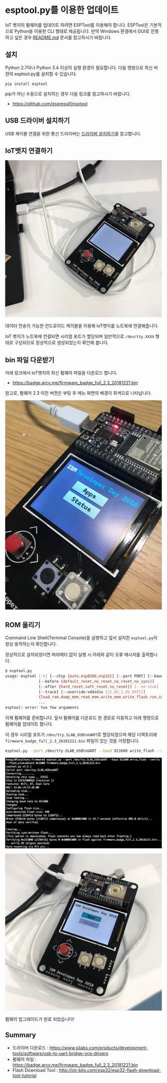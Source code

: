 # esptool.py를 이용한 업데이트

IoT 뱃지의 펌웨어를 업데이트 하려면 ESPTool를 이용해야 합니다. ESPTool은 기본적으로 Python을 이용한 CLI 형태로 제공됩니다. 만약 Windows 환경에서 GUI로 진행하고 싶은 경우 [README.md](README.md) 문서를 참고하시기 바랍니다.

## 설치

Python 2.7이나 Python 3.4 이상의 실행 환경이 필요합니다. 다음 명령으로 최신 버젼의 esptool.py를 설치할 수 있습니다.

```
pip install esptool
```

pip가 아닌 수동으로 설치하는 경우 다음 링크를 참고하시기 바랍니다.

* https://github.com/espressif/esptool

## USB 드라이버 설치하기

USB 케이블 연결을 위한 통신 드라이버는 [드라이버 설치하기](README.md#1-드라이버-설치하기)를 참고합니다.

## IoT뱃지 연결하기

![](img/iotbadgelink.jpg)

데이터 전송이 가능한 안드로이드 케이블을 이용해 IoT뱃지를 노트북에 연결해줍니다. 

IoT 뱃지가 노트북에 연결되면 시리얼 포트가 할당되며 일반적으로 `/dev/tty.XXXX` 형태로 구성되므로 정상적으로 생성되었는지 확인해 봅니다.

## bin 파일 다운받기

아래 링크에서 IoT뱃지의 최신 펌웨어 파일을 다운로드 합니다.

* https://badge.arcy.me/firmware_badge_full_2.3_20181221.bin

참고로, 펌웨어 2.3 이전 버젼은 부팅 후 메뉴 화면의 배경이 회색으로 나타납니다.

![](img/old-firmware.jpeg)

## ROM 올리기

Command Line Shell(Terminal Console)을 실행하고 앞서 설치한 `esptool.py`이 정상 동작하는지 확인합니다.

정상적으로 설치되었다면 파라메터 없이 실행 시 아래와 같이 오류 메시지를 출력합니다.

``` bash
$ esptool.py
usage: esptool [-h] [--chip {auto,esp8266,esp32}] [--port PORT] [--baud BAUD]
               [--before {default_reset,no_reset,no_reset_no_sync}]
               [--after {hard_reset,soft_reset,no_reset}] [--no-stub]
               [--trace] [--override-vddsdio [{1.8V,1.9V,OFF}]]
               {load_ram,dump_mem,read_mem,write_mem,write_flash,run,image_info,make_image,elf2image,read_mac,chip_id,flash_id,read_flash_status,write_flash_status,read_flash,verify_flash,erase_flash,erase_region,version}
               ...
esptool: error: too few arguments

```

이제 펌웨어를 준비합니다. 앞서 펌웨어를 다운로드 한 경로로 이동하고 아래 명령으로 펌웨어를 업데이트 합니다.

이 경우 시리얼 포트가 `/dev/tty.SLAB_USBtoUART`로 할당되었으며 해당 디렉토리에 `firmware_badge_full_2.3_20181221.bin` 파일이 있는 것을 가정합니다.

``` bash
esptool.py --port /dev/tty.SLAB_USBtoUART --baud 921600 write_flash --verify --flash_size=detect 0x1000 firmware_badge_full_2.3_20181221.bin
```

![](img/esptool-cli-flash.png)


![](img/iotbadgelink2.jpg)

펌웨어 업그레이드가 완료 되었습니다!

## Summary

* 드라이버 다운로드 : https://www.silabs.com/products/development-tools/software/usb-to-uart-bridge-vcp-drivers
* 펌웨어 파일 : https://badge.arcy.me/firmware_badge_full_2.3_20181221.bin
* Flash Download Tool : http://iot-bits.com/esp32/esp32-flash-download-tool-tutorial
